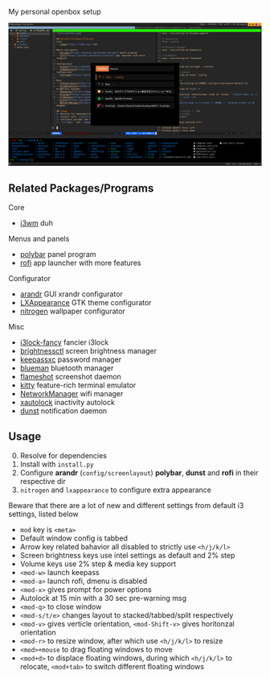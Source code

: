 My personal openbox setup

![](screenshot.png)

## Related Packages/Programs
Core
- [i3wm](https://i3wm.org/) duh

Menus and panels
- [polybar](https://github.com/polybar/polybar) panel program
- [rofi](https://github.com/davatorium/rofi) app launcher with more features

Configurator
- [arandr](https://github.com/haad/arandr) GUI xrandr configurator
- [LXAppearance](https://wiki.lxde.org/en/LXAppearance) GTK theme configurator
- [nitrogen](https://github.com/l3ib/nitrogen) wallpaper configurator

Misc
- [i3lock-fancy](https://github.com/meskarune/i3lock-fancy) fancier i3lock
- [brightnessctl](https://github.com/Hummer12007/brightnessctl) screen brightness manager
- [keepassxc](https://keepassxc.org/) password manager
- [blueman](https://github.com/blueman-project/blueman) bluetooth manager
- [flameshot](https://github.com/flameshot-org/flameshot) screenshot daemon
- [kitty](https://sw.kovidgoyal.net/kitty/) feature-rich terminal emulator
- [NetworkManager](https://wiki.gnome.org/Projects/NetworkManager) wifi manager
- [xautolock](https://linux.die.net/man/1/xautolock) inactivity autolock
- [dunst](https://dunst-project.org/) notification daemon

## Usage
0. Resolve for dependencies
1. Install with `install.py`
2. Configure **arandr** (`config/screenlayout`) **polybar**, **dunst** and **rofi** in their respective dir
3. `nitrogen`  and `lxappearance` to configure extra appearance

Beware that there are a lot of new and different settings from default i3 settings, listed below
- `mod` key is `<meta>`
- Default window config is tabbed
- Arrow key related bahavior all disabled to strictly use `<h/j/k/l>`
- Screen brightness keys use intel settings as default and 2% step
- Volume keys use 2% step & media key support
- `<mod-w>` launch keepass
- `<mod-a>` launch rofi, dmenu is disabled
- `<mod-x>` gives prompt for power options
- Autolock at 15 min with a 30 sec pre-warning msg
- `<mod-q>` to close window
- `<mod-s/t/e>` changes layout to stacked/tabbed/split respectively
- `<mod-v>` gives verticle orientation, `<mod-Shift-v>` gives horitonzal orientation
- `<mod-r>` to resize window, after which use `<h/j/k/l>` to resize
- `<mod>+mouse` to drag floating windows to move
- `<mod+d>` to displace floating windows, during which `<h/j/k/l>` to relocate, `<mod+tab>` to switch different floating windows
